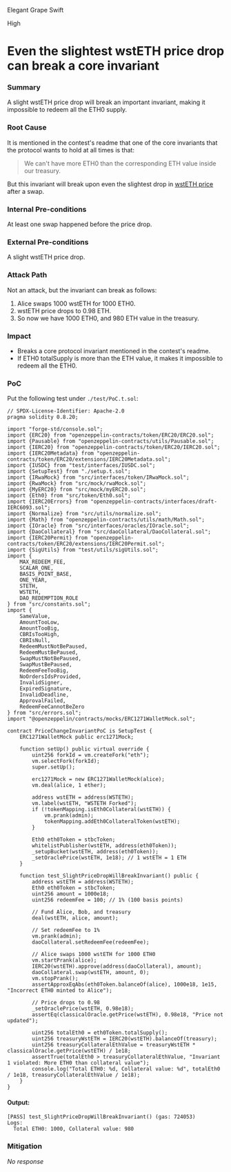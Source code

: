 Elegant Grape Swift

High

# Even the slightest wstETH price drop can break a core invariant

### Summary

A slight wstETH price drop will break an important invariant, making it impossible to redeem all the ETH0 supply.

### Root Cause

It is mentioned in the contest's readme that one of the core invariants that the protocol wants to hold at all times is that:
> We can't have more ETH0 than the corresponding ETH value inside our treasury.

But this invariant will break upon even the slightest drop in [wstETH price](https://github.com/sherlock-audit/2025-05-usual-eth0/blob/main/eth0-protocol/src/oracles/LidoWstEthOracle.sol#L86) after a swap.

### Internal Pre-conditions

At least one swap happened before the price drop.

### External Pre-conditions

A slight wstETH price drop.

### Attack Path

Not an attack, but the invariant can break as follows:
1. Alice swaps 1000 wstETH for 1000 ETH0.
2. wstETH price drops to 0.98 ETH.
3. So now we have 1000 ETH0, and 980 ETH value in the treasury.

### Impact

- Breaks a core protocol invariant mentioned in the contest's readme.
- If ETH0 totalSupply is more than the ETH value, it makes it impossible to redeem all the ETH0.

### PoC

Put the following test under `./test/PoC.t.sol`:
```solidity
// SPDX-License-Identifier: Apache-2.0
pragma solidity 0.8.20;

import "forge-std/console.sol";
import {ERC20} from "openzeppelin-contracts/token/ERC20/ERC20.sol";
import {Pausable} from "openzeppelin-contracts/utils/Pausable.sol";
import {IERC20} from "openzeppelin-contracts/token/ERC20/IERC20.sol";
import {IERC20Metadata} from "openzeppelin-contracts/token/ERC20/extensions/IERC20Metadata.sol";
import {IUSDC} from "test/interfaces/IUSDC.sol";
import {SetupTest} from "./setup.t.sol";
import {IRwaMock} from "src/interfaces/token/IRwaMock.sol";
import {RwaMock} from "src/mock/rwaMock.sol";
import {MyERC20} from "src/mock/myERC20.sol";
import {Eth0} from "src/token/Eth0.sol";
import {IERC20Errors} from "openzeppelin-contracts/interfaces/draft-IERC6093.sol";
import {Normalize} from "src/utils/normalize.sol";
import {Math} from "openzeppelin-contracts/utils/math/Math.sol";
import {IOracle} from "src/interfaces/oracles/IOracle.sol";
import {DaoCollateral} from "src/daoCollateral/DaoCollateral.sol";
import {IERC20Permit} from "openzeppelin-contracts/token/ERC20/extensions/IERC20Permit.sol";
import {SigUtils} from "test/utils/sigUtils.sol";
import {
    MAX_REDEEM_FEE,
    SCALAR_ONE,
    BASIS_POINT_BASE,
    ONE_YEAR,
    STETH,
    WSTETH,
    DAO_REDEMPTION_ROLE
} from "src/constants.sol";
import {
    SameValue,
    AmountTooLow,
    AmountTooBig,
    CBRIsTooHigh,
    CBRIsNull,
    RedeemMustNotBePaused,
    RedeemMustBePaused,
    SwapMustNotBePaused,
    SwapMustBePaused,
    RedeemFeeTooBig,
    NoOrdersIdsProvided,
    InvalidSigner,
    ExpiredSignature,
    InvalidDeadline,
    ApprovalFailed,
    RedeemFeeCannotBeZero
} from "src/errors.sol";
import "@openzeppelin/contracts/mocks/ERC1271WalletMock.sol";

contract PriceChangeInvariantPoC is SetupTest {
    ERC1271WalletMock public erc1271Mock;

    function setUp() public virtual override {
        uint256 forkId = vm.createFork("eth");
        vm.selectFork(forkId);
        super.setUp();

        erc1271Mock = new ERC1271WalletMock(alice);
        vm.deal(alice, 1 ether);

        address wstETH = address(WSTETH);
        vm.label(wstETH, "WSTETH Forked");
        if (!tokenMapping.isEth0Collateral(wstETH)) {
            vm.prank(admin);
            tokenMapping.addEth0CollateralToken(wstETH);
        }

        Eth0 eth0Token = stbcToken;
        whitelistPublisher(wstETH, address(eth0Token));
        _setupBucket(wstETH, address(eth0Token));
        _setOraclePrice(wstETH, 1e18); // 1 wstETH = 1 ETH
    }

    function test_SlightPriceDropWillBreakInvariant() public {
        address wstETH = address(WSTETH);
        Eth0 eth0Token = stbcToken;
        uint256 amount = 1000e18;
        uint256 redeemFee = 100; // 1% (100 basis points)

        // Fund Alice, Bob, and treasury
        deal(wstETH, alice, amount);

        // Set redeemFee to 1%
        vm.prank(admin);
        daoCollateral.setRedeemFee(redeemFee);

        // Alice swaps 1000 wstETH for 1000 ETH0
        vm.startPrank(alice);
        IERC20(wstETH).approve(address(daoCollateral), amount);
        daoCollateral.swap(wstETH, amount, 0);
        vm.stopPrank();
        assertApproxEqAbs(eth0Token.balanceOf(alice), 1000e18, 1e15, "Incorrect ETH0 minted to Alice");

        // Price drops to 0.98
        _setOraclePrice(wstETH, 0.98e18);
        assertEq(classicalOracle.getPrice(wstETH), 0.98e18, "Price not updated");

        uint256 totalEth0 = eth0Token.totalSupply();
        uint256 treasuryWstETH = IERC20(wstETH).balanceOf(treasury);
        uint256 treasuryCollateralEthValue = treasuryWstETH * classicalOracle.getPrice(wstETH) / 1e18;
        assertTrue(totalEth0 > treasuryCollateralEthValue, "Invariant 1 violated: More ETH0 than collateral value");
        console.log("Total ETH0: %d, Collateral value: %d", totalEth0 / 1e18, treasuryCollateralEthValue / 1e18);
    }
}
```

#### Output:
```shell
[PASS] test_SlightPriceDropWillBreakInvariant() (gas: 724053)
Logs:
  Total ETH0: 1000, Collateral value: 980
```

### Mitigation

_No response_